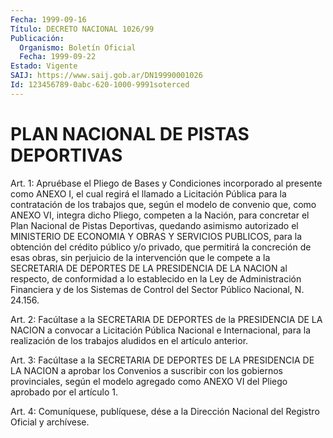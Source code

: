 ```yaml
---
Fecha: 1999-09-16
Título: DECRETO NACIONAL 1026/99
Publicación:
  Organismo: Boletín Oficial
  Fecha: 1999-09-22
Estado: Vigente
SAIJ: https://www.saij.gob.ar/DN19990001026
Id: 123456789-0abc-620-1000-9991soterced
---
```

# PLAN NACIONAL DE PISTAS DEPORTIVAS

<a id="1"></a>
Art. 1: Apruébase el Pliego de Bases y Condiciones incorporado al  presente como ANEXO I, el cual regirá el llamado  a  Licitación Pública  para  la contratación de los trabajos que, según el modelo de convenio que, como ANEXO VI, integra dicho Pliego, competen a la Nación, para concretar  el  Plan  Nacional  de  Pistas  Deportivas, quedando  asimismo autorizado el MINISTERIO DE ECONOMIA Y  OBRAS  Y SERVICIOS PUBLICOS,  para  la  obtención  del  crédito  público y/o privado,  que  permitirá la concreción de esas obras, sin perjuicio de la intervención que le compete a la SECRETARIA DE DEPORTES DE LA PRESIDENCIA  DE  LA   NACION  al  respecto,  de  conformidad  a  lo establecido  en  la Ley  de  Administración  Financiera  y  de  los Sistemas de Control    del  Sector  Público  Nacional,  N. 24.156.

<a id="2"></a>
Art. 2: Facúltase a la SECRETARIA DE DEPORTES de la PRESIDENCIA DE LA NACION a convocar a Licitación Pública Nacional e Internacional, para  la  realización  de los  trabajos  aludidos  en  el  artículo anterior.

<a id="3"></a>
Art. 3: Facúltase a la SECRETARIA DE DEPORTES DE LA PRESIDENCIA DE LA NACION a aprobar los  Convenios  a  suscribir  con los gobiernos provinciales,  según  el modelo agregado como ANEXO VI  del  Pliego aprobado por el artículo 1.

<a id="4"></a>
Art. 4: Comuníquese, publíquese,  dése a la Dirección Nacional del Registro Oficial y archívese.